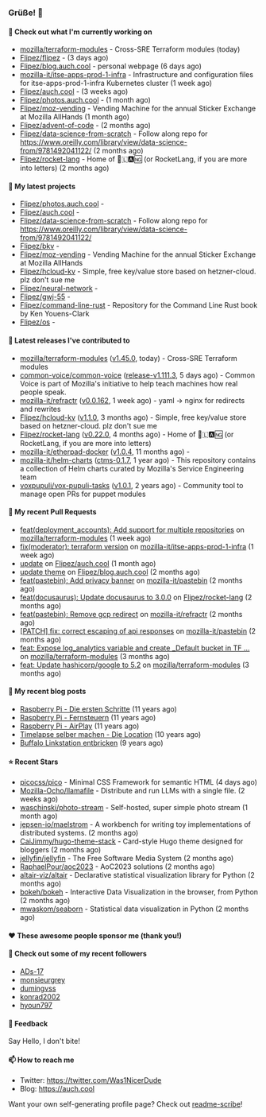 ### Grüße! 👋

#### 👷 Check out what I'm currently working on

- [mozilla/terraform-modules](https://github.com/mozilla/terraform-modules) - Cross-SRE Terraform modules (today)
- [Flipez/flipez](https://github.com/Flipez/flipez) -  (3 days ago)
- [Flipez/blog.auch.cool](https://github.com/Flipez/blog.auch.cool) - personal webpage (6 days ago)
- [mozilla-it/itse-apps-prod-1-infra](https://github.com/mozilla-it/itse-apps-prod-1-infra) - Infrastructure and configuration files for itse-apps-prod-1-infra Kubernetes cluster  (1 week ago)
- [Flipez/auch.cool](https://github.com/Flipez/auch.cool) -  (3 weeks ago)
- [Flipez/photos.auch.cool](https://github.com/Flipez/photos.auch.cool) -  (1 month ago)
- [Flipez/moz-vending](https://github.com/Flipez/moz-vending) - Vending Machine for the annual Sticker Exchange at Mozilla AllHands (1 month ago)
- [Flipez/advent-of-code](https://github.com/Flipez/advent-of-code) -  (2 months ago)
- [Flipez/data-science-from-scratch](https://github.com/Flipez/data-science-from-scratch) - Follow along repo for https://www.oreilly.com/library/view/data-science-from/9781492041122/ (2 months ago)
- [Flipez/rocket-lang](https://github.com/Flipez/rocket-lang) - Home of 🚀🇱🅰🆖 (or RocketLang, if you are more into letters) (2 months ago)

#### 🌱 My latest projects

- [Flipez/photos.auch.cool](https://github.com/Flipez/photos.auch.cool) - 
- [Flipez/auch.cool](https://github.com/Flipez/auch.cool) - 
- [Flipez/data-science-from-scratch](https://github.com/Flipez/data-science-from-scratch) - Follow along repo for https://www.oreilly.com/library/view/data-science-from/9781492041122/
- [Flipez/bkv](https://github.com/Flipez/bkv) - 
- [Flipez/moz-vending](https://github.com/Flipez/moz-vending) - Vending Machine for the annual Sticker Exchange at Mozilla AllHands
- [Flipez/hcloud-kv](https://github.com/Flipez/hcloud-kv) - Simple, free key/value store based on hetzner-cloud. plz don&#39;t sue me
- [Flipez/neural-network](https://github.com/Flipez/neural-network) - 
- [Flipez/gwj-55](https://github.com/Flipez/gwj-55) - 
- [Flipez/command-line-rust](https://github.com/Flipez/command-line-rust) - Repository for the Command Line Rust book by Ken Youens-Clark
- [Flipez/os](https://github.com/Flipez/os) - 


#### 🔭 Latest releases I've contributed to

- [mozilla/terraform-modules](https://github.com/mozilla/terraform-modules) ([v1.45.0](https://github.com/mozilla/terraform-modules/releases/tag/v1.45.0), today) - Cross-SRE Terraform modules
- [common-voice/common-voice](https://github.com/common-voice/common-voice) ([release-v1.111.3](https://github.com/common-voice/common-voice/releases/tag/release-v1.111.3), 5 days ago) - Common Voice is part of Mozilla&#39;s initiative to help teach machines how real people speak.
- [mozilla-it/refractr](https://github.com/mozilla-it/refractr) ([v0.0.162](https://github.com/mozilla-it/refractr/releases/tag/v0.0.162), 1 week ago) - yaml -&gt; nginx for redirects and rewrites
- [Flipez/hcloud-kv](https://github.com/Flipez/hcloud-kv) ([v1.1.0](https://github.com/Flipez/hcloud-kv/releases/tag/v1.1.0), 3 months ago) - Simple, free key/value store based on hetzner-cloud. plz don&#39;t sue me
- [Flipez/rocket-lang](https://github.com/Flipez/rocket-lang) ([v0.22.0](https://github.com/Flipez/rocket-lang/releases/tag/v0.22.0), 4 months ago) - Home of 🚀🇱🅰🆖 (or RocketLang, if you are more into letters)
- [mozilla-it/etherpad-docker](https://github.com/mozilla-it/etherpad-docker) ([v1.0.4](https://github.com/mozilla-it/etherpad-docker/releases/tag/v1.0.4), 11 months ago) - 
- [mozilla-it/helm-charts](https://github.com/mozilla-it/helm-charts) ([ctms-0.1.7](https://github.com/mozilla-it/helm-charts/releases/tag/ctms-0.1.7), 1 year ago) - This repository contains a collection of Helm charts curated by Mozilla&#39;s Service Engineering team
- [voxpupuli/vox-pupuli-tasks](https://github.com/voxpupuli/vox-pupuli-tasks) ([v1.0.1](https://github.com/voxpupuli/vox-pupuli-tasks/releases/tag/v1.0.1), 2 years ago) - Community tool to manage open PRs for puppet modules

#### 🔨 My recent Pull Requests

- [feat(deployment_accounts): Add support for multiple repositories](https://github.com/mozilla/terraform-modules/pull/150) on [mozilla/terraform-modules](https://github.com/mozilla/terraform-modules) (1 week ago)
- [fix(moderator): terraform version](https://github.com/mozilla-it/itse-apps-prod-1-infra/pull/127) on [mozilla-it/itse-apps-prod-1-infra](https://github.com/mozilla-it/itse-apps-prod-1-infra) (1 week ago)
- [update](https://github.com/Flipez/auch.cool/pull/1) on [Flipez/auch.cool](https://github.com/Flipez/auch.cool) (1 month ago)
- [update theme](https://github.com/Flipez/blog.auch.cool/pull/58) on [Flipez/blog.auch.cool](https://github.com/Flipez/blog.auch.cool) (2 months ago)
- [feat(pastebin): Add privacy banner](https://github.com/mozilla-it/pastebin/pull/17) on [mozilla-it/pastebin](https://github.com/mozilla-it/pastebin) (2 months ago)
- [feat(docusaurus): Update docusaurus to 3.0.0](https://github.com/Flipez/rocket-lang/pull/199) on [Flipez/rocket-lang](https://github.com/Flipez/rocket-lang) (2 months ago)
- [feat(pastebin): Remove gcp redirect](https://github.com/mozilla-it/refractr/pull/299) on [mozilla-it/refractr](https://github.com/mozilla-it/refractr) (2 months ago)
- [[PATCH] fix: correct escaping of api responses](https://github.com/mozilla-it/pastebin/pull/16) on [mozilla-it/pastebin](https://github.com/mozilla-it/pastebin) (2 months ago)
- [feat: Expose log_analytics variable and create _Default bucket in TF …](https://github.com/mozilla/terraform-modules/pull/138) on [mozilla/terraform-modules](https://github.com/mozilla/terraform-modules) (3 months ago)
- [feat: Update hashicorp/google to 5.2](https://github.com/mozilla/terraform-modules/pull/137) on [mozilla/terraform-modules](https://github.com/mozilla/terraform-modules) (3 months ago)

#### 📜 My recent blog posts

- [Raspberry Pi - Die ersten Schritte](https://auch.cool/blog/2013/03-17-raspberry-pi-schritte/) (11 years ago)
- [Raspberry Pi - Fernsteuern](https://auch.cool/blog/2013/03-18-raspberry-pi-remote/) (11 years ago)
- [Raspberry Pi - AirPlay](https://auch.cool/blog/2013/03-30-raspberry-pi-airplay/) (11 years ago)
- [Timelapse selber machen - Die Location](https://auch.cool/blog/2013/06-19-timelapse-location/) (10 years ago)
- [Buffalo Linkstation entbricken](https://auch.cool/blog/2014/09-03-buffalo-linkstation/) (9 years ago)

#### ⭐ Recent Stars

- [picocss/pico](https://github.com/picocss/pico) - Minimal CSS Framework for semantic HTML (4 days ago)
- [Mozilla-Ocho/llamafile](https://github.com/Mozilla-Ocho/llamafile) - Distribute and run LLMs with a single file. (2 weeks ago)
- [waschinski/photo-stream](https://github.com/waschinski/photo-stream) - Self-hosted, super simple photo stream (1 month ago)
- [jepsen-io/maelstrom](https://github.com/jepsen-io/maelstrom) - A workbench for writing toy implementations of distributed systems. (2 months ago)
- [CaiJimmy/hugo-theme-stack](https://github.com/CaiJimmy/hugo-theme-stack) - Card-style Hugo theme designed for bloggers (2 months ago)
- [jellyfin/jellyfin](https://github.com/jellyfin/jellyfin) - The Free Software Media System (2 months ago)
- [RaphaelPour/aoc2023](https://github.com/RaphaelPour/aoc2023) - AoC2023 solutions (2 months ago)
- [altair-viz/altair](https://github.com/altair-viz/altair) - Declarative statistical visualization library for Python (2 months ago)
- [bokeh/bokeh](https://github.com/bokeh/bokeh) - Interactive Data Visualization in the browser, from  Python (2 months ago)
- [mwaskom/seaborn](https://github.com/mwaskom/seaborn) - Statistical data visualization in Python (2 months ago)

#### ❤️ These awesome people sponsor me (thank you!)


#### 👯 Check out some of my recent followers

- [ADs-17](https://github.com/ADs-17)
- [monsieurgrey](https://github.com/monsieurgrey)
- [dumingvss](https://github.com/dumingvss)
- [konrad2002](https://github.com/konrad2002)
- [hyoun797](https://github.com/hyoun797)

#### 💬 Feedback

Say Hello, I don't bite!

#### 📫 How to reach me

- Twitter: https://twitter.com/Was1NicerDude
- Blog: https://auch.cool

Want your own self-generating profile page? Check out [readme-scribe](https://github.com/muesli/readme-scribe)!
